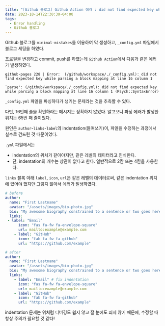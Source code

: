 ```yaml
---
title: "[Github 블로그] Github Action 에러 : did not find expected key while parsing a block mapping at line 16 column 1 (Psych::SyntaxError)"
date: 2023-10-14T22:30:30-04:00
tags:
  - Error handling
  - Github 블로그
---
```


Github 블로그를 `minimal-mistakes`를 이용하여 막 생성하고, `_config.yml` 파일에서 블로그 세팅을 하였다.

프로필을 변경하고 commit, push를 하였는데 `Github Action`에서 다음과 같은 에러가 발생하였다.

```
github-pages 228 | Error:  (/github/workspace/./_config.yml): did not find expected key while parsing a block mapping at line 16 column 1

`parse': (/github/workspace/./_config.yml): did not find expected key while parsing a block mapping at line 16 column 1 (Psych::SyntaxError)
```

`_config.yml` 파일을 파싱하다가 생기는 문제라는 것을 추측할 수 있다.

다만, 16번째 줄을 확인하라는 메시지는 정확하지 않았다. 알고보니 파싱 에러가 발생한 위치는 65번 째 줄이었다.

원인은 `author`-`links`-`label`의 indentation(들여쓰기)이, 파일을 수정하는 과정에서 실수로 건드린 것 때문이었다.

`.yml` 파일에서는

- indentation의 위치가 같아야지만, 같은 레벨의 데이터라고 인식한다.
- 단, indentation의 개수는 상관이 없다고 한다. 일반적으로 2칸 또는 4칸을 사용한다.

`links` 블록 아래 `label`, `icon`, `url`은 같은 레벨의 데이터로써, 같은 indentation 위치에 있어야 했지만 그렇지 않아서 에러가 발생하였다.

```yml
# before
author:
  name: "First Lastname"
  avatar: "/assets/images/bio-photo.jpg"
  bio: "My awesome biography constrained to a sentence or two goes here."
  links:
 - label: "Email"
      icon: "fas fa-fw fa-envelope-square"
      url: mailto:example@example.com
    - label: "GitHub"
      icon: "fab fa-fw fa-github"
      url: "https://github.com/example"

# after
author:
  name: "First Lastname"
  avatar: "/assets/images/bio-photo.jpg"
  bio: "My awesome biography constrained to a sentence or two goes here."
  links:
 	- label: "Email" # fix indentation
      icon: "fas fa-fw fa-envelope-square"
      url: mailto:example@example.com
    - label: "GitHub"
      icon: "fab fa-fw fa-github"
      url: "https://github.com/example"
```

indentation 문제는 위처럼 디버깅도 쉽지 않고 잘 눈에도 띄지 않기 때문에, 수정할 때 항상 주의가 필요할 것 같다!
